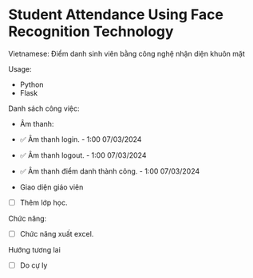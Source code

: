 # Student Attendance Using Face Recognition Technology
Vietnamese: Điểm danh sinh viên bằng công nghệ nhận diện khuôn mặt

Usage:
- Python
- Flask

Danh sách công việc:
- Âm thanh:
- ✅ Âm thanh login. - 1:00 07/03/2024
- ✅ Âm thanh logout. - 1:00 07/03/2024
- ✅ Âm thanh điểm danh thành công. - 1:00 07/03/2024

- Giao diện giáo viên
+ [ ] Thêm lớp học.

Chức năng:
- [ ] Chức năng xuất excel.

Hướng tương lai
- [ ] Do cự ly

